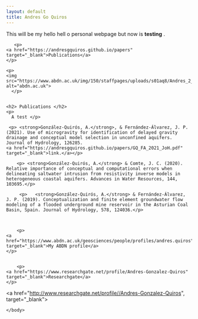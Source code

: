 ```yaml
---
layout: default
title: Andres Go Quiros
---
```


<html>
  <head>
    <title>Andres Gonzalez Quiros</title>
  </head>
<html>
  <head>
    <title>Andres Gonzalez Quiros</title>
  </head>
  <body>
    <p>This will be my hello hell o personal webpage but now is <strong>testing</strong> .</p>
    
    
	   <p>
    <a href="https://andresgquiros.github.io/papers" target="_blank">Publications</a>
    </p>
	  
    <p>
    <img src="https://www.abdn.ac.uk/img/150/staffpages/uploads/s01aq8/Andres_2_2.jpg" alt="abdn.ac.uk">  
      </p>
     
    
    <h2> Publications </h2>
    <p>
      A test </p>
      
     <p> <strong>González-Quirós, A.</strong>, & Fernández-Álvarez, J. P. (2021). Use of microgravity for identification of delayed gravity drainage and conceptual model selection in unconfined aquifers. Journal of Hydrology, 126285.
    <a href="https://andresgquiros.github.io/papers/GQ_FA_2021_JoH.pdf" target="_blank">link.</a></p>

   	    <p> <strong>González-Quirós, A.</strong> & Comte, J. C. (2020). Relative importance of conceptual and computational errors when delineating saltwater intrusion from resistivity inverse models in heterogeneous coastal aquifers. Advances in Water Resources, 144, 103695.</p>
		
		 <p>   <strong>González-Quirós, A.</strong> & Fernández-Álvarez, J. P. (2019). Conceptualization and finite element groundwater flow modeling of a flooded underground mine reservoir in the Asturian Coal Basin, Spain. Journal of Hydrology, 578, 124036.</p>
			
	
	
	    <p>
    <a href="https://www.abdn.ac.uk/geosciences/people/profiles/andres.quiros" target="_blank">My ABDN profile</a>
    </p>
	
		
	    <p>
    <a href="https://www.researchgate.net/profile/Andres-Gonzalez-Quiros" target="_blank">Researchgate</a>
    </p>
	
<a href="http://www.researchgate.net/profile//Andres-Gonzalez-Quiros", target="_blank">
                                        <i class="icon-researchgate" style="font-size: 32px;"></i>
	
	
	</body>
</html>

